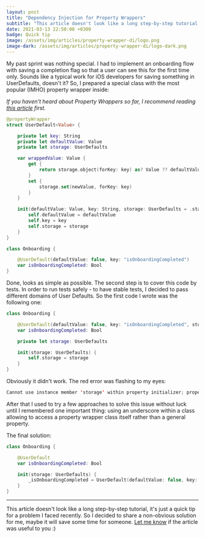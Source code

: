 ```yaml
---
layout: post
title: "Dependency Injection for Property Wrappers"
subtitle: "This article doesn't look like a long step-by-step tutorial, it's just a quick tip for a problem I faced recently. So I decided to share a non-obvious solution for me, maybe it will save some time for someone.  Email me if the article was useful to you :)"
date: 2021-03-13 22:50:00 +0300
badge: Quick tip
image: /assets/img/articles/property-wrapper-di/logo.png
image-dark: /assets/img/articles/property-wrapper-di/logo-dark.png
---
```


My past sprint was nothing special. I had to implement an onboarding flow with saving a completion flag so that a user can see this for the first time only. Sounds like a typical work for iOS developers for saving something in UserDefaults, doesn't it? So, I prepared a special class with the most popular (IMHO) property wrapper inside:

_If you haven't heard about Property Wrappers so far, I recommend reading [this article](https://nshipster.com/propertywrapper/) first._

```swift
@propertyWrapper
struct UserDefault<Value> {

    private let key: String
    private let defaultValue: Value
    private let storage: UserDefaults

    var wrappedValue: Value {
        get {
            return storage.object(forKey: key) as? Value ?? defaultValue
        }
        set {
            storage.set(newValue, forKey: key)
        }
    }

    init(defaultValue: Value, key: String, storage: UserDefaults = .standard) {
        self.defaultValue = defaultValue
        self.key = key
        self.storage = storage
    }
}

class Onboarding {

    @UserDefault(defaultValue: false, key: "isOnboardingCompleted")
    var isOnboardingCompleted: Bool
}
```

Done, looks as simple as possible. The second step is to cover this code by tests. In order to run tests safely - to have stable tests, I decided to pass different domains of User Defaults. So the first code I wrote was the following one:

```swift
class Onboarding {

    @UserDefault(defaultValue: false, key: "isOnboardingCompleted", storage: storage)
    var isOnboardingCompleted: Bool

    private let storage: UserDefaults

    init(storage: UserDefaults) {
        self.storage = storage
    }
}
```

Obviously it didn't work. The red error was flashing to my eyes:

```swift
Cannot use instance member 'storage' within property initializer; property initializers run before 'self' is available
```

After that I used to try a few approaches to solve this issue without luck until I remembered one important thing: using an underscore within a class allowing to access a property wrapper class itself rather than a general property.

The final solution:

```swift
class Onboarding {

    @UserDefault
    var isOnboardingCompleted: Bool

    init(storage: UserDefaults) {
        _isOnboardingCompleted = UserDefault(defaultValue: false, key: "isOnboardingCompleted", storage: storage)
    }
}
```

<hr>

This article doesn't look like a long step-by-step tutorial, it's just a quick tip for a problem I faced recently. So I decided to share a non-obvious solution for me, maybe it will save some time for someone. [Let me know](https://twitter.com/iOtbivnoe) if the article was useful to you :)
 
